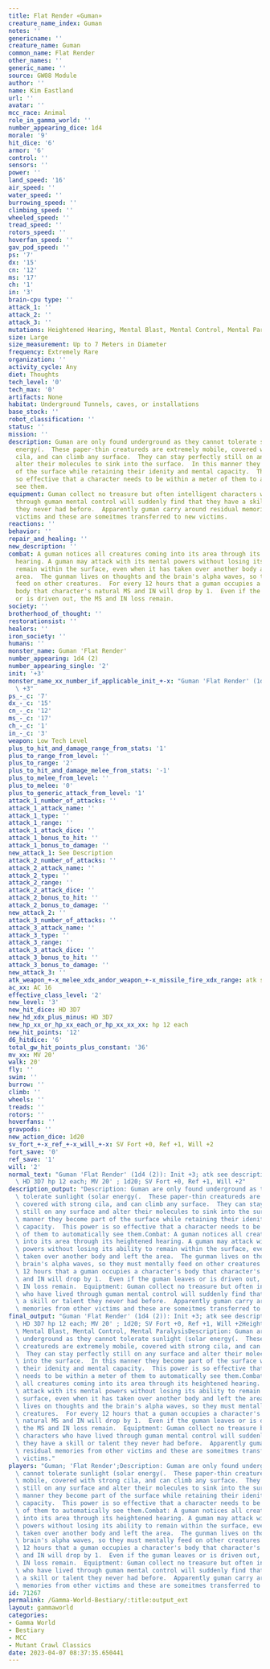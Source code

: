 ```yaml
---
title: Flat Render «Guman»
creature_name_index: Guman
notes: ''
genericname: ''
creature_name: Guman
common_name: Flat Render
other_names: ''
generic_name: ''
source: GW08 Module
author: ''
name: Kim Eastland
url: ''
avatar: ''
mcc_race: Animal
role_in_gamma_world: ''
number_appearing_dice: 1d4
morale: '9'
hit_dice: '6'
armor: '6'
control: ''
sensors: ''
power: ''
land_speed: '16'
air_speed: ''
water_speed: ''
burrowing_speed: ''
climbing_speed: ''
wheeled_speed: ''
tread_speed: ''
rotors_speed: ''
hoverfan_speed: ''
gav_pod_speed: ''
ps: '7'
dx: '15'
cn: '12'
ms: '17'
ch: '1'
in: '3'
brain-cpu type: ''
attack_1: ''
attack_2: ''
attack_3: ''
mutations: Heightened Hearing, Mental Blast, Mental Control, Mental Paralysis
size: Large
size_measurement: Up to 7 Meters in Diameter
frequency: Extremely Rare
organization: ''
activity_cycle: Any
diet: Thoughts
tech_level: '0'
tech_max: '0'
artifacts: None
habitat: Underground Tunnels, caves, or installations
base_stock: ''
robot_classification: ''
status: ''
mission: ''
description: Guman are only found underground as they cannot tolerate sunlight (solar
  energy(.  These paper-thin creatureds are extremely mobile, covered with strong
  cila, and can climb any surface.  They can stay perfectly still on any surface and
  alter their molecules to sink into the surface.  In this manner they become part
  of the surface while retaining their idenity and mental capacity.  This power is
  so effective that a character needs to be within a meter of them to automatically
  see them.
equipment: Guman collect no treasure but often intelligent characters who have lived
  through guman mental control will suddenly find that they have a skill or talent
  they never had before.  Apparently guman carry around residual memories from other
  victims and these are someitmes transferred to new victims.
reactions: ''
behavior: ''
repair_and_healing: ''
new_description: ''
combat: A guman notices all creatures coming into its area through its heightened
  hearing. A guman may attack with its mental powers without losing its ability to
  remain within the surface, even when it has taken over another body and left the
  area.  The gunman lives on thoughts and the brain's alpha waves, so they must mentally
  feed on other creatures.  For every 12 hours that a guman occupies a character's
  body that character's natural MS and IN will drop by 1.  Even if the guman leaves
  or is driven out, the MS and IN loss remain.
society: ''
brotherhood_of_thought: ''
restorationsist: ''
healers: ''
iron_society: ''
humans: ''
monster_name: Guman 'Flat Render'
number_appearing: 1d4 (2)
number_appearing_single: '2'
init: '+3'
monster_name_xx_number_if_applicable_init_+-x: "Guman 'Flat Render' (1d4 (2)): Init\
  \ +3"
ps_-_c: '7'
dx_-_c: '15'
cn_-_c: '12'
ms_-_c: '17'
ch_-_c: '1'
in_-_c: '3'
weapon: Low Tech Level
plus_to_hit_and_damage_range_from_stats: '1'
plus_to_range_from_level: ''
plus_to_range: '2'
plus_to_hit_and_damage_melee_from_stats: '-1'
plus_to_melee_from_level: ''
plus_to_melee: '0'
plus_to_generic_attack_from_level: '1'
attack_1_number_of_attacks: ''
attack_1_attack_name: ''
attack_1_type: ''
attack_1_range: ''
attack_1_attack_dice: ''
attack_1_bonus_to_hit: ''
attack_1_bonus_to_damage: ''
new_attack_1: See Description
attack_2_number_of_attacks: ''
attack_2_attack_name: ''
attack_2_type: ''
attack_2_range: ''
attack_2_attack_dice: ''
attack_2_bonus_to_hit: ''
attack_2_bonus_to_damage: ''
new_attack_2: ''
attack_3_number_of_attacks: ''
attack_3_attack_name: ''
attack_3_type: ''
attack_3_range: ''
attack_3_attack_dice: ''
attack_3_bonus_to_hit: ''
attack_3_bonus_to_damage: ''
new_attack_3: ''
atk_weapon_+-x_melee_xdx_andor_weapon_+-x_missile_fire_xdx_range: atk see description
ac_xx: AC 16
effective_class_level: '2'
new_level: '3'
new_hit_dice: HD 3D7
new_hd_xdx_plus_minus: HD 3D7
new_hp_xx_or_hp_xx_each_or_hp_xx_xx_xx: hp 12 each
new_hit_points: '12'
d6_hitdice: '6'
total_gw_hit_points_plus_constant: '36'
mv_xx: MV 20'
walk: 20'
fly: ''
swim: ''
burrow: ''
climb: ''
wheels: ''
treads: ''
rotors: ''
hoverfans: ''
gravpods: ''
new_action_dice: 1d20
sv_fort_+-x_ref_+-x_will_+-x: SV Fort +0, Ref +1, Will +2
fort_save: '0'
ref_save: '1'
will: '2'
normal_text: "Guman 'Flat Render' (1d4 (2)): Init +3; atk see description; AC 16;\
  \ HD 3D7 hp 12 each; MV 20' ; 1d20; SV Fort +0, Ref +1, Will +2"
description_output: "Description: Guman are only found underground as they cannot\
  \ tolerate sunlight (solar energy(.  These paper-thin creatureds are extremely mobile,\
  \ covered with strong cila, and can climb any surface.  They can stay perfectly\
  \ still on any surface and alter their molecules to sink into the surface.  In this\
  \ manner they become part of the surface while retaining their idenity and mental\
  \ capacity.  This power is so effective that a character needs to be within a meter\
  \ of them to automatically see them.Combat: A guman notices all creatures coming\
  \ into its area through its heightened hearing. A guman may attack with its mental\
  \ powers without losing its ability to remain within the surface, even when it has\
  \ taken over another body and left the area.  The gunman lives on thoughts and the\
  \ brain's alpha waves, so they must mentally feed on other creatures.  For every\
  \ 12 hours that a guman occupies a character's body that character's natural MS\
  \ and IN will drop by 1.  Even if the guman leaves or is driven out, the MS and\
  \ IN loss remain.  Equiptment: Guman collect no treasure but often intelligent characters\
  \ who have lived through guman mental control will suddenly find that they have\
  \ a skill or talent they never had before.  Apparently guman carry around residual\
  \ memories from other victims and these are someitmes transferred to new victims."
final_output: "Guman 'Flat Render' (1d4 (2)): Init +3; atk see description; AC 16;\
  \ HD 3D7 hp 12 each; MV 20' ; 1d20; SV Fort +0, Ref +1, Will +2Heightened Hearing,\
  \ Mental Blast, Mental Control, Mental ParalysisDescription: Guman are only found\
  \ underground as they cannot tolerate sunlight (solar energy(.  These paper-thin\
  \ creatureds are extremely mobile, covered with strong cila, and can climb any surface.\
  \  They can stay perfectly still on any surface and alter their molecules to sink\
  \ into the surface.  In this manner they become part of the surface while retaining\
  \ their idenity and mental capacity.  This power is so effective that a character\
  \ needs to be within a meter of them to automatically see them.Combat: A guman notices\
  \ all creatures coming into its area through its heightened hearing. A guman may\
  \ attack with its mental powers without losing its ability to remain within the\
  \ surface, even when it has taken over another body and left the area.  The gunman\
  \ lives on thoughts and the brain's alpha waves, so they must mentally feed on other\
  \ creatures.  For every 12 hours that a guman occupies a character's body that character's\
  \ natural MS and IN will drop by 1.  Even if the guman leaves or is driven out,\
  \ the MS and IN loss remain.  Equiptment: Guman collect no treasure but often intelligent\
  \ characters who have lived through guman mental control will suddenly find that\
  \ they have a skill or talent they never had before.  Apparently guman carry around\
  \ residual memories from other victims and these are someitmes transferred to new\
  \ victims."
players: "Guman; 'Flat Render';Description: Guman are only found underground as they\
  \ cannot tolerate sunlight (solar energy(.  These paper-thin creatureds are extremely\
  \ mobile, covered with strong cila, and can climb any surface.  They can stay perfectly\
  \ still on any surface and alter their molecules to sink into the surface.  In this\
  \ manner they become part of the surface while retaining their idenity and mental\
  \ capacity.  This power is so effective that a character needs to be within a meter\
  \ of them to automatically see them.Combat: A guman notices all creatures coming\
  \ into its area through its heightened hearing. A guman may attack with its mental\
  \ powers without losing its ability to remain within the surface, even when it has\
  \ taken over another body and left the area.  The gunman lives on thoughts and the\
  \ brain's alpha waves, so they must mentally feed on other creatures.  For every\
  \ 12 hours that a guman occupies a character's body that character's natural MS\
  \ and IN will drop by 1.  Even if the guman leaves or is driven out, the MS and\
  \ IN loss remain.  Equiptment: Guman collect no treasure but often intelligent characters\
  \ who have lived through guman mental control will suddenly find that they have\
  \ a skill or talent they never had before.  Apparently guman carry around residual\
  \ memories from other victims and these are someitmes transferred to new victims.|"
id: 71267
permalink: /Gamma-World-Bestiary/:title:output_ext
layout: gammaworld
categories:
- Gamma World
- Bestiary
- MCC
- Mutant Crawl Classics
date: 2023-04-07 08:37:35.650441
---
```

